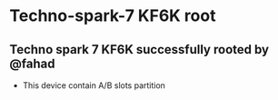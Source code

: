 # Techno-spark-7 KF6K root

## Techno spark 7 KF6K successfully rooted by @fahad
- This device contain A/B slots partition
